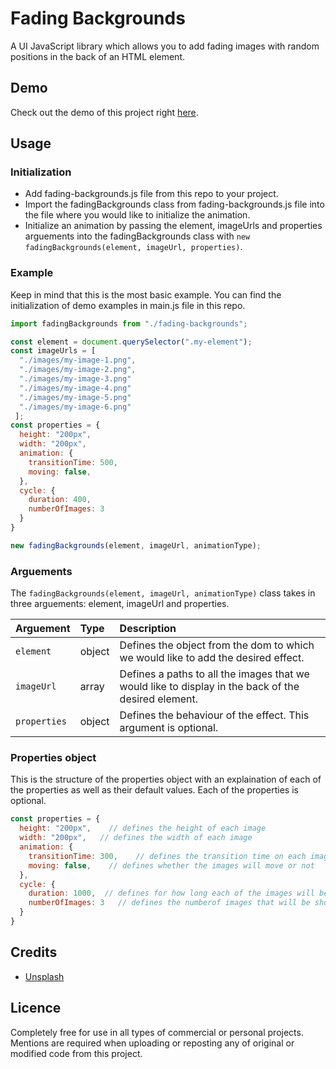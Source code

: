 # Fading Backgrounds
A UI JavaScript library which allows you to add fading images with random positions in the back of an HTML element.

## Demo
Check out the demo of this project right [here](https://vanjazeli.github.io/fading-backgrounds/). 

## Usage

### Initialization
 - Add fading-backgrounds.js file from this repo to your project.
 - Import the fadingBackgrounds class from fading-backgrounds.js file into the file where you would like to initialize the animation.
 - Initialize an animation by passing the element, imageUrls and properties arguements into the fadingBackgrounds class with `new fadingBackgrounds(element, imageUrl, properties)`.

### Example
Keep in mind that this is the most basic example. You can find the initialization of demo examples in main.js file in this repo.

```JavaScript
import fadingBackgrounds from "./fading-backgrounds";

const element = document.querySelector(".my-element");
const imageUrls = [
  "./images/my-image-1.png",
  "./images/my-image-2.png",
  "./images/my-image-3.png"
  "./images/my-image-4.png"
  "./images/my-image-5.png"
  "./images/my-image-6.png"
 ];
const properties = {
  height: "200px",
  width: "200px",
  animation: {
    transitionTime: 500,
    moving: false,
  },
  cycle: {
    duration: 400,
    numberOfImages: 3
  }
}

new fadingBackgrounds(element, imageUrl, animationType);
```

### Arguements
The `fadingBackgrounds(element, imageUrl, animationType)` class takes in three arguements: element, imageUrl and properties.

| Arguement | Type | Description |
|:----------|:-----|:------------|
| `element` | object | Defines the object from the dom to which we would like to add the desired effect. |
| `imageUrl` | array | Defines a paths to all the images that we would like to display in the back of the desired element. |
| `properties` | object | Defines the behaviour of the effect. This argument is optional. |

### Properties object
This is the structure of the properties object with an explaination of each of the properties as well as their default values. Each of the properties is optional.

```JavaScript
const properties = {
  height: "200px",    // defines the height of each image
  width: "200px",   // defines the width of each image
  animation: {
    transitionTime: 300,    // defines the transition time on each image in ms
    moving: false,    // defines whether the images will move or not
  },
  cycle: {
    duration: 1000,  // defines for how long each of the images will be shown in ms
    numberOfImages: 3   // defines the numberof images that will be shown at once
  }
}
```

## Credits
 - [Unsplash](https://unsplash.com/)

## Licence
Completely  free for use in all types of commercial or personal projects. Mentions are required when uploading or reposting any of original or modified code from this project.
